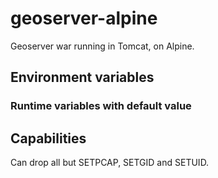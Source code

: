 # geoserver-alpine
Geoserver war running in Tomcat, on Alpine.

## Environment variables
### Runtime variables with default value


## Capabilities
Can drop all but SETPCAP, SETGID and SETUID.
